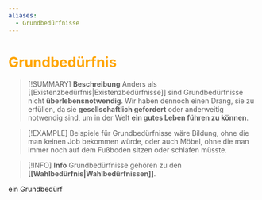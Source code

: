 ```yaml
---
aliases:
  - Grundbedürfnisse
---
```

# <font color = "orange">Grundbedürfnis</font>

>[!SUMMARY] **Beschreibung**
>Anders als [[Existenzbedürfnis|Existenzbedürfnisse]] sind Grundbedürfnisse nicht **überlebensnotwendig**. Wir haben dennoch einen Drang, sie zu erfüllen, da sie **gesellschaftlich gefordert** oder anderweitig notwendig sind, um in der Welt **ein gutes Leben führen zu können**.

>[!EXAMPLE]
>Beispiele für Grundbedürfnisse wäre Bildung, ohne die man keinen Job bekommen würde, oder auch Möbel, ohne die man immer noch auf dem Fußboden sitzen oder schlafen müsste.

>[!INFO] **Info**
>Grundbedürfnisse gehören zu den **[[Wahlbedürfnis|Wahlbedürfnissen]]**.

ein Grundbedürf